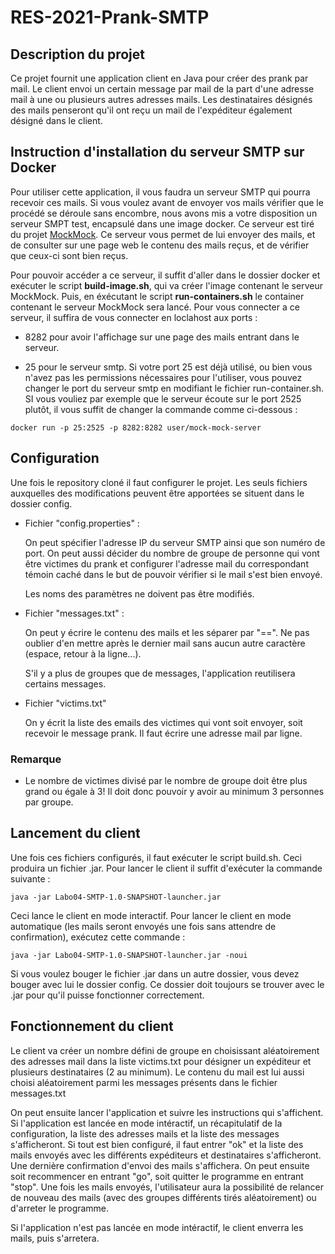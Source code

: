 # RES-2021-Prank-SMTP

## Description du projet

Ce projet fournit une application client en Java pour créer des prank par mail. Le client envoi un certain message par mail de la part d'une adresse mail à une ou plusieurs autres adresses mails. Les destinataires désignés des mails penseront qu'il ont reçu un mail de l'expéditeur également désigné dans le client. 

## Instruction d'installation du serveur SMTP sur Docker

Pour utiliser cette application, il vous faudra un serveur SMTP qui pourra recevoir ces mails. Si vous voulez avant de envoyer vos mails vérifier que le procédé se déroule sans encombre, nous avons mis a votre disposition un serveur SMPT test, encapsulé dans une image docker. Ce serveur est tiré du projet [MockMock](https://github.com/tweakers/MockMock). Ce serveur vous permet de lui envoyer des mails, et de consulter sur une page web le contenu des mails reçus, et de vérifier que ceux-ci sont bien reçus.

Pour pouvoir accéder a ce serveur, il suffit d'aller dans le dossier docker et exécuter le script **build-image.sh**, qui va créer l'image contenant le serveur MockMock. Puis, en éxécutant le script **run-containers.sh** le container contenant le serveur MockMock sera lancé. Pour vous connecter a ce serveur, il suffira de vous connecter en loclahost aux ports :  

- 8282 pour avoir l'affichage sur une page des mails entrant dans le serveur.

- 25 pour le serveur smtp. Si votre port 25 est déjà utilisé, ou bien vous n'avez pas les permissions nécessaires pour l'utiliser, vous pouvez changer le port du serveur smtp en modifiant le fichier run-container.sh. SI vous vouliez par exemple que le serveur écoute sur le port 2525 plutôt, il vous suffit de changer la commande comme ci-dessous : 
```shell
docker run -p 25:2525 -p 8282:8282 user/mock-mock-server
```

## Configuration

Une fois le repository cloné il faut configurer le projet. Les seuls fichiers auxquelles des modifications peuvent être apportées se situent dans le dossier config. 

- Fichier "config.properties" :

  On peut spécifier l'adresse IP du serveur SMTP ainsi que son numéro de port. On peut aussi décider du nombre de groupe de personne qui vont être victimes du prank et configurer l'adresse mail du correspondant témoin caché dans le but de pouvoir vérifier si le mail s'est bien envoyé. 

  Les noms des paramètres ne doivent pas être modifiés.

- Fichier "messages.txt" :

  On peut y écrire le contenu des mails et les séparer par "==". Ne pas oublier d'en mettre après le dernier mail sans aucun autre caractère (espace, retour à la ligne...). 

  S'il y a plus de groupes que de messages, l'application reutilisera certains messages.

- Fichier "victims.txt"

  On y écrit la liste des emails des victimes qui vont soit envoyer, soit recevoir le message prank. Il faut écrire une adresse mail par ligne. 

### Remarque 

- Le nombre de victimes divisé par le nombre de groupe doit être plus grand ou égale à 3! Il doit donc pouvoir y avoir au minimum 3 personnes par groupe.


## Lancement du client

Une fois ces fichiers configurés, il faut exécuter le script build.sh. Ceci produira un fichier .jar. Pour lancer le client il suffit d'exécuter la commande suivante : 

```shell
java -jar Labo04-SMTP-1.0-SNAPSHOT-launcher.jar
```

Ceci lance le client en mode interactif. Pour lancer le client en mode automatique (les mails seront envoyés une fois sans attendre de confirmation), exécutez cette commande : 

```shell
java -jar Labo04-SMTP-1.0-SNAPSHOT-launcher.jar -noui
```

Si vous voulez bouger le fichier .jar dans un autre dossier, vous devez bouger avec lui le dossier config. Ce dossier doit toujours se trouver avec le .jar pour qu'il puisse fonctionner correctement.

## Fonctionnement du client

Le client va créer un nombre défini de groupe en choisissant aléatoirement des adresses mail dans la liste victims.txt pour désigner un expéditeur et plusieurs destinataires (2 au minimum). Le contenu du mail est lui aussi choisi aléatoirement parmi les messages présents dans le fichier messages.txt

On peut ensuite lancer l'application et suivre les instructions qui s'affichent. Si l'application est lancée en mode intéractif, un récapitulatif de la configuration, la liste des adresses mails et la liste des messages s'afficheront. Si tout est bien configuré, il faut entrer "ok" et la liste des mails envoyés avec les différents expéditeurs et destinataires s'afficheront. Une dernière confirmation d'envoi des mails s'affichera. On peut ensuite soit recommencer en entrant "go", soit quitter le programme en entrant "stop". Une fois les mails envoyés, l'utilisateur aura la possibilité de relancer de nouveau des mails (avec des groupes différents tirés aléatoirement) ou d'arreter le programme.

Si l'application n'est pas lancée en mode intéractif, le client enverra les mails, puis s'arretera.